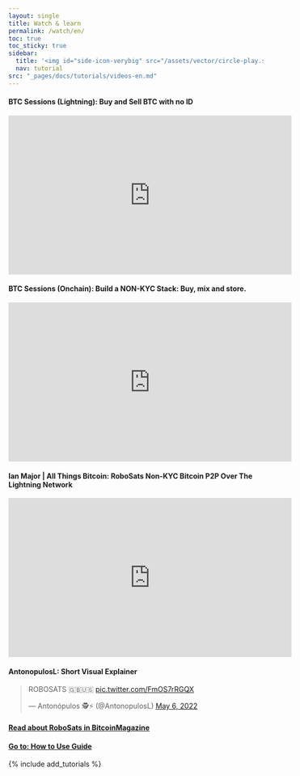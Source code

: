 ```yaml
---
layout: single
title: Watch & learn
permalink: /watch/en/
toc: true
toc_sticky: true
sidebar:
  title: '<img id="side-icon-verybig" src="/assets/vector/circle-play.svg"/>Tutorials'
  nav: tutorial
src: "_pages/docs/tutorials/videos-en.md"
---
```


#### BTC Sessions (Lightning): Buy and Sell BTC with no ID
<iframe width="560" height="315" src="https://www.youtube.com/embed/XW_wzRz_BDI" title="YouTube video player" frameborder="0" allow="accelerometer; autoplay; clipboard-write; encrypted-media; gyroscope; picture-in-picture" allowfullscreen></iframe>

#### BTC Sessions (Onchain): Build a NON-KYC Stack: Buy, mix and store.
<iframe width="560" height="315" src="https://www.youtube.com/embed/4gfmm8x2F9M?start=219" title="YouTube video player" frameborder="0" allow="accelerometer; autoplay; clipboard-write; encrypted-media; gyroscope; picture-in-picture" allowfullscreen></iframe>

#### Ian Major | All Things Bitcoin: RoboSats Non-KYC Bitcoin P2P Over The Lightning Network
<iframe width="560" height="315" src="https://www.youtube.com/embed/QISRoZxQaAs" title="YouTube video player" frameborder="0" allow="accelerometer; autoplay; clipboard-write; encrypted-media; gyroscope; picture-in-picture" allowfullscreen></iframe>

#### AntonopulosL: Short Visual Explainer

<blockquote class="twitter-tweet"><p lang="en" dir="ltr">ROBOSATS 🇬🇧🇺🇸 <a href="https://t.co/FmOS7rRGQX">pic.twitter.com/FmOS7rRGQX</a></p>&mdash; Antonópulos 🕵️⚡ (@AntonopulosL) <a href="https://twitter.com/AntonopulosL/status/1522582182128242688?ref_src=twsrc%5Etfw">May 6, 2022</a></blockquote> <script async src="https://platform.twitter.com/widgets.js" charset="utf-8"></script>

#### [Read about RoboSats in BitcoinMagazine](https://bitcoinmagazine.com/business/robosats-private-bitcoin-exchange)

#### [Go to: How to Use Guide](/read/en/)


{% include add_tutorials %}
